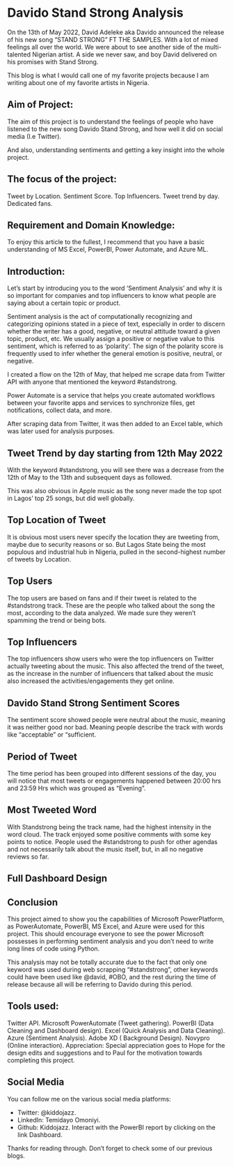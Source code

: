 # Davido Stand Strong Analysis



On the 13th of May 2022, David Adeleke aka Davido announced the release of his new song “STAND STRONG” FT THE SAMPLES. With a lot of mixed feelings all over the world. We were about to see another side of the multi-talented Nigerian artist. A side we never saw, and boy David delivered on his promises with Stand Strong.

This blog is what I would call one of my favorite projects because I am writing about one of my favorite artists in Nigeria.

## Aim of Project:

The aim of this project is to understand the feelings of people who have listened to the new song Davido Stand Strong, and how well it did on social media (I.e Twitter).

And also, understanding sentiments and getting a key insight into the whole project.

## The focus of the project:

Tweet by Location.
Sentiment Score.
Top Influencers.
Tweet trend by day.
Dedicated fans.

## Requirement and Domain Knowledge:

To enjoy this article to the fullest, I recommend that you have a basic understanding of MS Excel, PowerBI, Power Automate, and Azure ML.

## Introduction:

Let’s start by introducing you to the word ‘Sentiment Analysis’ and why it is so important for companies and top influencers to know what people are saying about a certain topic or product.

Sentiment analysis is the act of computationally recognizing and categorizing opinions stated in a piece of text, especially in order to discern whether the writer has a good, negative, or neutral attitude toward a given topic, product, etc. We usually assign a positive or negative value to this sentiment, which is referred to as ‘polarity’. The sign of the polarity score is frequently used to infer whether the general emotion is positive, neutral, or negative.

I created a flow on the 12th of May, that helped me scrape data from Twitter API with anyone that mentioned the keyword #standstrong. 

Power Automate is a service that helps you create automated workflows between your favorite apps and services to synchronize files, get notifications, collect data, and more.

After scraping data from Twitter, it was then added to an Excel table, which was later used for analysis purposes.

## Tweet Trend by day starting from 12th May 2022

With the keyword #standstrong, you will see there was a decrease from the 12th of May to the 13th and subsequent days as followed.

This was also obvious in Apple music as the song never made the top spot in Lagos’ top 25 songs, but did well globally.

## Top Location of Tweet


It is obvious most users never specify the location they are tweeting from, maybe due to security reasons or so. But Lagos State being the most populous and industrial hub in Nigeria, pulled in the second-highest number of tweets by Location.

## Top Users

The top users are based on fans and if their tweet is related to the #standstrong track. These are the people who talked about the song the most, according to the data analyzed.
We made sure they weren’t spamming the trend or being bots.

## Top Influencers

The top influencers show users who were the top influencers on Twitter actually tweeting about the music. This also affected the trend of the tweet, as the increase in the number of influencers that talked about the music also increased the activities/engagements they get online.

## Davido Stand Strong Sentiment Scores

The sentiment score showed people were neutral about the music, meaning it was neither good nor bad. Meaning people describe the track with words like “acceptable” or “sufficient.

## Period of Tweet

The time period has been grouped into different sessions of the day, you will notice that most tweets or engagements happened between 20:00 hrs and 23:59 Hrs which was grouped as “Evening”.

## Most Tweeted Word

With Standstrong being the track name, had the highest intensity in the word cloud. The track enjoyed some positive comments with some key points to notice. People used the #standstrong to push for other agendas and not necessarily talk about the music itself, but, in all no negative reviews so far.

## Full Dashboard Design

## Conclusion
This project aimed to show you the capabilities of Microsoft PowerPlatform, as PowerAutomate, PowerBI, MS Excel, and Azure were used for this project.
This should encourage everyone to see the power Microsoft possesses in performing sentiment analysis and you don’t need to write long lines of code using Python.

This analysis may not be totally accurate due to the fact that only one keyword was used during web scrapping “#standstrong”, other keywords could have been used like @david, #OBO, and the rest during the time of release because all will be referring to Davido during this period.

## Tools used:
Twitter API.
Microsoft PowerAutomate (Tweet gathering).
PowerBI (Data Cleaning and Dashboard design).
Excel (Quick Analysis and Data Cleaning).
Azure (Sentiment Analysis).
Adobe XD ( Background Design).
Novypro (Online interaction).
Appreciation:
Special appreciation goes to Hope for the design edits and suggestions and to Paul for the motivation towards completing this project.

## Social Media
You can follow me on the various social media platforms:

- Twitter: @kiddojazz.
- LinkedIn: Temidayo Omoniyi.
- Github: Kiddojazz.
Interact with the PowerBI report by clicking on the link Dashboard.

Thanks for reading through. Don’t forget to check some of our previous blogs.